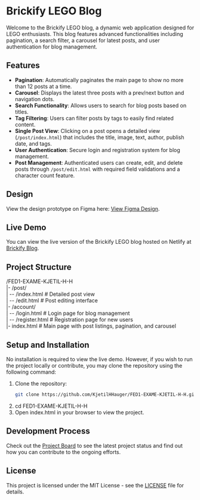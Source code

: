 # Brickify LEGO Blog

Welcome to the Brickify LEGO blog, a dynamic web application designed for LEGO enthusiasts. This blog features advanced functionalities including pagination, a search filter, a carousel for latest posts, and user authentication for blog management.

## Features

- **Pagination**: Automatically paginates the main page to show no more than 12 posts at a time.
- **Carousel**: Displays the latest three posts with a prev/next button and navigation dots.
- **Search Functionality**: Allows users to search for blog posts based on titles.
- **Tag Filtering**: Users can filter posts by tags to easily find related content.
- **Single Post View**: Clicking on a post opens a detailed view (`/post/index.html`) that includes the title, image, text, author, publish date, and tags.
- **User Authentication**: Secure login and registration system for blog management.
- **Post Management**: Authenticated users can create, edit, and delete posts through `/post/edit.html` with required field validations and a character count feature.

## Design

View the design prototype on Figma here: [View Figma Design](https://www.figma.com/design/hYvyeaPiUNAysrPvs4vJPT/Brickify?node-id=2-10&t=ZzkqrfGnbHZuUROY-1).


## Live Demo

You can view the live version of the Brickify LEGO blog hosted on Netlify at [Brickify Blog](https://khh-bloggie.netlify.app/).

## Project Structure

/FED1-EXAME-KJETIL-H-H<br>
|- /post/<br>
| -- /index.html # Detailed post view<br>
| -- /edit.html # Post editing interface<br>
|- /account/<br>
| -- /login.html # Login page for blog management<br>
| -- /register.html # Registration page for new users<br>
|- index.html # Main page with post listings, pagination, and carousel<br>



## Setup and Installation

No installation is required to view the live demo. However, if you wish to run the project locally or contribute, you may clone the repository using the following command:

1. Clone the repository:
   ```bash
   git clone https://github.com/KjetilHHauger/FED1-EXAME-KJETIL-H-H.git
2. cd FED1-EXAME-KJETIL-H-H
3. Open index.html in your browser to view the project.


## Development Process

Check out the [Project Board](https://github.com/yourusername/yourrepository/projects/1) to see the latest project status and find out how you can contribute to the ongoing efforts.

## License

This project is licensed under the MIT License - see the [LICENSE](LICENSE) file for details.

